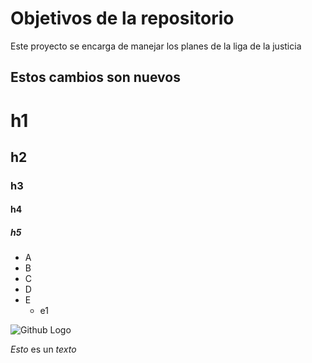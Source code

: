 # Objetivos de la repositorio

Este proyecto se encarga de manejar los planes de la liga de la justicia

## Estos cambios son nuevos

# h1
## h2
### h3
#### h4
##### h5

* A
* B
* C
* D
* E
    * e1
      
![Github Logo](https://th.bing.com/th/id/R.85b8eb6fc87bd18070d1a5ce4d8b6b3e?rik=4q%2b7hHCAY9Mg2Q&pid=ImgRaw&r=0)

*Esto*  es un _texto_

